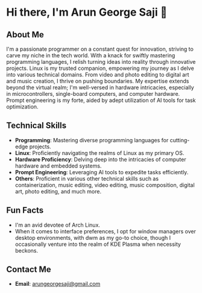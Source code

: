 # Hi there, I'm Arun George Saji 👋

## About Me
I'm a passionate programmer on a constant quest for innovation, striving to carve my niche in the tech world. With a knack for swiftly mastering programming languages, I relish turning ideas into reality through innovative projects. Linux is my trusted companion, empowering my journey as I delve into various technical domains. From video and photo editing to digital art and music creation, I thrive on pushing boundaries. My expertise extends beyond the virtual realm; I'm well-versed in hardware intricacies, especially in microcontrollers, single-board computers, and computer hardware. Prompt engineering is my forte, aided by adept utilization of AI tools for task optimization.

## Technical Skills
- **Programming**: Mastering diverse programming languages for cutting-edge projects.
- **Linux**: Proficiently navigating the realms of Linux as my primary OS.
- **Hardware Proficiency**: Delving deep into the intricacies of computer hardware and embedded systems.
- **Prompt Engineering**: Leveraging AI tools to expedite tasks efficiently.
- **Others**: Proficient in various other technical skills such as containerization, music editing, video editing, music composition, digital art, photo editing, and much more.

## Fun Facts
- I'm an avid devotee of Arch Linux.
- When it comes to interface preferences, I opt for window managers over desktop environments, with dwm as my go-to choice, though I occasionally venture into the realm of KDE Plasma when necessity beckons.

## Contact Me
- **Email**: arungeorgesaji@gmail.com

